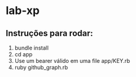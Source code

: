 # lab-xp
## Instruções para rodar:
1. bundle install
2. cd app
3. Use um bearer válido em uma file app/KEY.rb
4. ruby github_graph.rb
